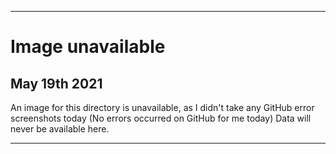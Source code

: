 
***

# Image unavailable

## May 19th 2021

An image for this directory is unavailable, as I didn't take any GitHub error screenshots today (No errors occurred on GitHub for me today) Data will never be available here.

***
